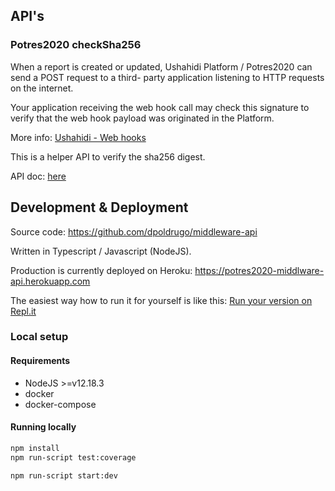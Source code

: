 ## API's
### Potres2020 checkSha256
When a report is created or updated, Ushahidi Platform / Potres2020 can send a POST request to a third- party application listening to HTTP requests on the internet.

Your application receiving the web hook call may check this signature to verify that the web hook payload was originated in the Platform.

More info: [Ushahidi - Web hooks](https://docs.ushahidi.com/platform-developer-documentation/tech-stack/connected-app-development/web-hooks)

This is a helper API to verify the sha256 digest.

API doc: [here](https://documenter.getpostman.com/view/130981/TW6wK9GV)

## Development & Deployment

Source code: https://github.com/dpoldrugo/middleware-api

Written in Typescript / Javascript (NodeJS).

Production is currently deployed on Heroku: https://potres2020-middlware-api.herokuapp.com

The easiest way how to run it for yourself is like this: [Run your version on Repl.it](https://repl.it/github/dpoldrugo/middleware-api)

### Local setup

#### Requirements
 - NodeJS >=v12.18.3
 - docker
 - docker-compose

#### Running locally

 ```bash
 npm install
 npm run-script test:coverage
 ```
```bash
npm run-script start:dev
```